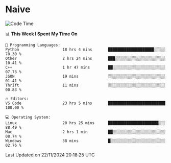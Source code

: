 # Naive
<!-- ## 日拱一卒，功不唐捐 -->
<!-- [![GitHub Streak](https://streak-stats.demolab.com/?user=XiaoXKKK)](https://git.io/streak-stats) -->
<!--START_SECTION:waka-->
![Code Time](http://img.shields.io/badge/Code%20Time-58%20hrs%2053%20mins-blue)

📊 **This Week I Spent My Time On** 

```text
💬 Programming Languages: 
Python                   18 hrs 4 mins       ████████████████████░░░░░   78.30 % 
Other                    2 hrs 24 mins       ███░░░░░░░░░░░░░░░░░░░░░░   10.41 % 
C++                      1 hr 47 mins        ██░░░░░░░░░░░░░░░░░░░░░░░   07.73 % 
JSON                     19 mins             ░░░░░░░░░░░░░░░░░░░░░░░░░   01.41 % 
Thrift                   11 mins             ░░░░░░░░░░░░░░░░░░░░░░░░░   00.83 % 

🔥 Editors: 
VS Code                  23 hrs 5 mins       █████████████████████████   100.00 % 

💻 Operating System: 
Linux                    20 hrs 25 mins      ██████████████████████░░░   88.49 % 
Mac                      2 hrs 1 min         ██░░░░░░░░░░░░░░░░░░░░░░░   08.74 % 
Windows                  38 mins             █░░░░░░░░░░░░░░░░░░░░░░░░   02.76 % 
```


 Last Updated on 22/11/2024 20:18:25 UTC
<!--END_SECTION:waka-->
